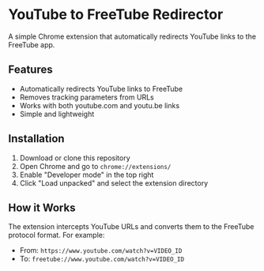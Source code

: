 # YouTube to FreeTube Redirector

A simple Chrome extension that automatically redirects YouTube links to the FreeTube app.

## Features

- Automatically redirects YouTube links to FreeTube
- Removes tracking parameters from URLs
- Works with both youtube.com and youtu.be links
- Simple and lightweight

## Installation

1. Download or clone this repository
2. Open Chrome and go to `chrome://extensions/`
3. Enable "Developer mode" in the top right
4. Click "Load unpacked" and select the extension directory

## How it Works

The extension intercepts YouTube URLs and converts them to the FreeTube protocol format. For example:

- From: `https://www.youtube.com/watch?v=VIDEO_ID`
- To: `freetube://www.youtube.com/watch?v=VIDEO_ID`
